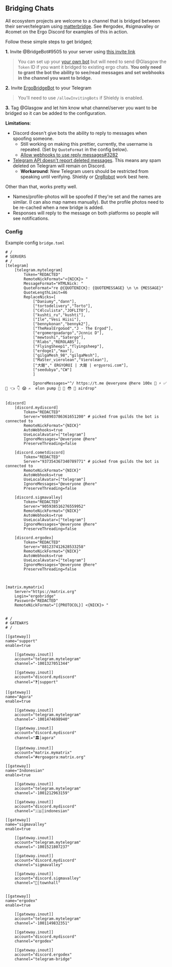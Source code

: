 ## Bridging Chats

All ecosystem projects are welcome to a channel that is bridged between their server/telegram using [matterbridge](https://github.com/42wim/matterbridge). See #ergodex, #sigmavalley or #comet on the Ergo Discord for examples of this in action.

Follow these simple steps to get bridged;

**1.** Invite @BridgeBot#9505 to your server using [this invite link](https://discordapp.com/oauth2/authorize?&client_id=910495131646455808&scope=bot&permissions=536870912)

> You can set up your [your own bot](https://github.com/42wim/matterbridge/wiki/Discord-bot-setup) but will need to send @Glasgow the `Token` ID if you want it bridged to existing ergo chats. **You only need to grant the bot the ability to see/read messages and set webhooks in the channel you want to bridge.** 

**2.** Invite [ErgoBridgeBot](https://t.me/ErgoBridgeBot) to your Telegram

> You'll need to use `/allowInvitingBots` if Shieldy is enabled.  

**3.** Tag @Glasgow and let him know what channel/server you want to be bridged so it can be added to the configuration. 

**Limitations**:
- Discord doesn't give bots the ability to reply to messages when spoofing someone. 
  - Still working on making this prettier, currently, the username is repeated. (Set by `QuoteFormat` in the config below).
  - [Allow webhooks to use reply messages#3282](https://github.com/discord/discord-api-docs/discussions/3282)
- [Telegram API doesn't report deleted messages](https://github.com/42wim/matterbridge/wiki/FAQ#matterbridge-is-not-deleting-messages-from-telegram-to-other-bridges). This means any spam deleted on Telegram will remain on Discord.  
   - **Workaround**: New Telegram users should be restricted from speaking until verifying. Shieldy or [OrgRobot](http://orgrobot.io/) work best here. 

Other than that, works pretty well. 
- Names/profile-photos will be spoofed if they're set and the names are similar. (I can also map names manually). But the profile photos need to be re-cached when a new bridge is added. 
- Responses will reply to the message on both platforms so people will see notifications. 

### Config

Example config `bridge.toml`

```
# / 
# SERVERS
# / 
[telegram]
    [telegram.mytelegram]
        Token="REDACTED"
        RemoteNickFormat="<{NICK}> "
        MessageFormat="HTMLNick: "
        QuoteFormat="re @{QUOTENICK}: {QUOTEMESSAGE} \n \n {MESSAGE}"
        QuoteLengthLimit=46
        ReplaceNicks=[
            ["Daniumy","dann"], 
            ["tortodelivery","Torto"],
            ["C4lculista","JOFLITO"],
            ["kushti_ru","kushti"],
            ["Ile","Vesi Hiisi"],
            ["bennykonan","bennyk2"],
            ["TheRealErgoGod","J - The Ergod"],
            ["ergomergoadargo","Jεnniε D"],
            ["mewtoshi","Satergo"],
            ["Rlabs","REROLABS"],
            ["FlyingSheep1","flyingsheep"],
            ["erdoge1","max"],
            ["gilgaMesh_98","gilgaMesh"],
            ["MaSter_vierolean","Vierolean"],
            ["大鎧"," ERGYOROI | 大鎧 | ergyoroi.com"],
            ["seedubya","CW"]
            ]
            
            IgnoreMessages="^/ https://t.me @everyone @here 100x 💎 ⚡️ ✅ 🚀 👈 👇 😱 ✍️  elon pump 🎉 🎊 😳 🤗 airdrop"


[discord]
    [discord.mydiscord]
        Token="REDACTED" 
        Server="668903786361651200" # picked from guilds the bot is connected to
        RemoteNickFormat="{NICK}"
        AutoWebhooks=true
        UseLocalAvatar=["telegram"]
        IgnoreMessages="@everyone @here"
        PreserveThreading=false
    
    [discord.cometdiscord]
        Token="REDACTED" 
        Server="937354367340789771" # picked from guilds the bot is connected to
        RemoteNickFormat="{NICK}"
        AutoWebhooks=true
        UseLocalAvatar=["telegram"]
        IgnoreMessages="@everyone @here"
        PreserveThreading=false

    [discord.sigmavalley]
        Token="REDACTED" 
        Server="905938516276559952" 
        RemoteNickFormat="{NICK}"
        AutoWebhooks=true
        UseLocalAvatar=["telegram"]
        IgnoreMessages="@everyone @here"
        PreserveThreading=false

    [discord.ergodex]
        Token="REDACTED" 
        Server="881237412628533258" 
        RemoteNickFormat="{NICK}"
        AutoWebhooks=true
        UseLocalAvatar=["telegram"]
        IgnoreMessages="@everyone @here"
        PreserveThreading=false



[matrix.mymatrix]
    Server="https://matrix.org"
    Login="ergobridge"
    Password="REDACTED"
    RemoteNickFormat="[{PROTOCOL}] <{NICK}> "


# / 
# GATEWAYS
# / 

[[gateway]]
name="support"
enable=true

    [[gateway.inout]]
    account="telegram.mytelegram"
    channel="-1001327051344"

    [[gateway.inout]]
    account="discord.mydiscord"
    channel="❓│support"

[[gateway]]
name="Agora"
enable=true

    [[gateway.inout]]
    account="telegram.mytelegram"
    channel="-1001474698940"

    [[gateway.inout]]
    account="discord.mydiscord"
    channel="🏛│agora"

    [[gateway.inout]]
    account="matrix.mymatrix"
    channel="#ergoagora:matrix.org"

[[gateway]]
name="Indonesian"
enable=true

    [[gateway.inout]]
    account="telegram.mytelegram"
    channel="-1001212963159"

    [[gateway.inout]]
    account="discord.mydiscord"
    channel="🇮🇩│indonesian" 

[[gateway]]
name="sigmavalley"
enable=true

    [[gateway.inout]]
    account="telegram.mytelegram"
    channel="-1001521807237"

    [[gateway.inout]]
    account="discord.mydiscord"
    channel="sigmavalley" 

    [[gateway.inout]]
    account="discord.sigmavalley"
    channel="🌈│townhall" 


[[gateway]]
name="ergodex"
enable=true

    [[gateway.inout]]
    account="telegram.mytelegram"
    channel="-1001149832351"

    [[gateway.inout]]
    account="discord.mydiscord"
    channel="ergodex"

    [[gateway.inout]]
    account="discord.ergodex"
    channel="telegram-bridge"
```